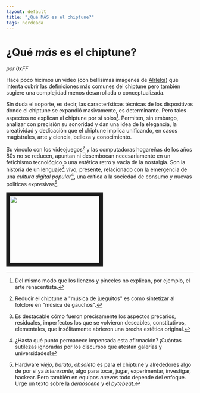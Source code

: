 ```yaml
---
layout: default
title: "¿Qué MÁS es el chiptune?"
tags: nerdeada
---
```


# ¿Qué *más* es el chiptune?
*por 0xFF*

Hace poco hicimos un video (con bellísimas imágenes de [Alrleka](https://www.instagram.com/arlekaok/)) que intenta cubrir las definiciones más comunes del chiptune pero también sugiere una complejidad menos desarrollada o conceptualizada.

Sin duda el soporte, es decir, las características técnicas de los dispositivos donde el chiptune se expandió masivamente, es determinante. Pero tales aspectos no explican al chiptune por sí solos[^1]. Permiten, sin embargo, analizar con precisión su sonoridad y dan una idea de la elegancia, la creatividad y dedicación que el chiptune implica unificando, en casos magistrales, arte y ciencia, belleza y conocimiento.

Su vínculo con los videojuegos[^2] y las computadoras hogareñas de los años 80s no se reducen, apuntan ni desembocan necesariamente en un fetichismo tecnológico o una estética retro y vacía de la nostalgia. Son la historia de un lenguaje[^3] vivo, presente, relacionado con la emergencia de una *cultura digital popular*[^4], una crítica a la sociedad de consumo y nuevas políticas expresivas[^5].


<a href="http://www.youtube.com/watch?feature=player_embedded&v=kSoG2FVQ0ZE" target="_blank"><img src="http://img.youtube.com/vi/kSoG2FVQ0ZE/0.jpg" alt="" width="240" height="180" border="10" /></a>

[^1]: Del mismo modo que los lienzos y pinceles no explican, por ejemplo, el arte renacentista.
[^2]: Reducir el chiptune a "música de jueguitos" es como sintetizar al folclore en "música de gauchos".
[^3]: Es destacable cómo fueron precisamente los aspectos precarios, residuales, imperfectos los que se volvieron deseables, constitutivos, elementales, que insólitamente abrieron una brecha estética original.
[^4]: ¿Hasta qué punto permanece impensada esta afirmación? ¡Cuántas sutilezas ignoradas por los discursos que atestan galerías y universidades!
[^5]: Hardware *viejo*, *barato*, *obsoleto* es para el chiptune y alrededores algo de por sí ya *interesante*, algo para tocar, jugar, experimentar, investigar, hackear. Pero también en equipos *nuevos* todo depende del enfoque. Urge un texto sobre la *demoscene* y el *bytebeat*.
